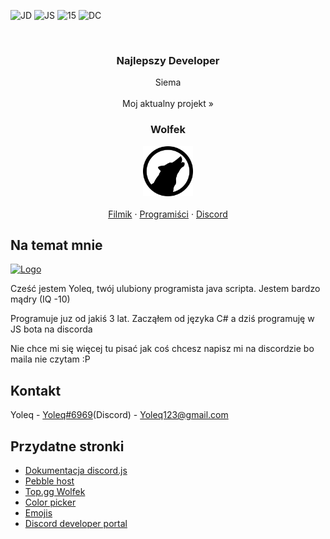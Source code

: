 ![JD](https://img.shields.io/badge/JD-100%25-blue) ![JS](https://img.shields.io/badge/JS-Only-yellow) ![15](https://img.shields.io/badge/15-Yo-orange) ![DC](https://img.shields.io/static/v1?label=Discord&message=Baby&color=ff69b4)

<br />
<p align="center">

  <h3 align="center">Najlepszy Developer</h3>

  <p align="center">
    Siema
    <br />
    <br />
    Moj aktualny projekt »
    <br />
    <h3 align="center">Wolfek</h3>
    <p align="center">
    <a href="https://github.com/Hayanek/Wolfek">
    <img src="obrazki/04bcdb0f22691512edd0f75425574795.png" alt="Logo" width="80" height="80">
    </a>
    <br />
    <br />
    <a href="https://img.shields.io/badge/W-Krótce-yellowgreen">Filmik</a>
    ·
    <a href="https://img.shields.io/badge/W-Krótce-yellowgreen">Programiści</a>
    ·
    <a href="https://img.shields.io/badge/W-Krótce-yellowgreen">Discord</a>
    </p>
  </p>
</p>


## Na temat mnie

<a href="https://github.com/Hayanek/Wolfek">
    <img src="https://user-images.githubusercontent.com/62619197/122766531-f102eb00-d2a1-11eb-847f-2d61d4fcfadc.png" alt="Logo" width="80" height="80">
    </a>

Cześć jestem Yoleq, twój ulubiony programista java scripta. Jestem bardzo mądry (IQ -10)

Programuje juz od jakiś 3 lat. Zacząłem od języka C# a dziś programuję w JS bota na discorda

Nie chce mi się więcej tu pisać jak coś chcesz napisz mi na discordzie bo maila nie czytam :P

## Kontakt

Yoleq - [Yoleq#6969](https://discordapp.com/users/401032377822085122)(Discord) - Yoleq123@gmail.com


## Przydatne stronki
* [Dokumentacja discord.js](https://discord.js.org/#/)
* [Pebble host](https://panel.pebblehost.com)
* [Top.gg Wolfek](https://top.gg/bot/761566285913260064)
* [Color picker](https://htmlcolorcodes.com/color-picker/)
* [Emojis](https://getemoji.com)
* [Discord developer portal](https://discord.com/developers/applications)
